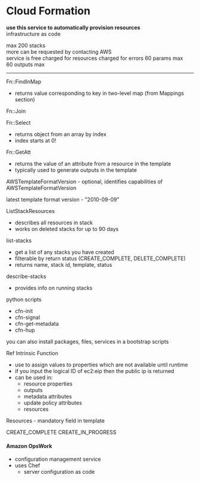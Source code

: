 # Cloud Formation  
**use this service to automatically provision resources**  
infrastructure as code  

max 200 stacks  
more can be requested by contacting AWS  
service is free
charged for resources
charged for errors
60 params max  
60 outputs max  


***
Fn::FindInMap  
- returns value corresponding to key in two-level map (from Mappings section)

Fn::Join  

Fn::Select  
- returns object from an array by index  
- index starts at 0!

Fn::GetAtt  
- returns the value of an attribute from a resource in the template
- typically used to generate outputs in the template

AWSTemplateFormatVersion - optional, identifies capabilities of AWSTemplateFormatVersion

latest template format version - "2010-09-09"


ListStackResources
- describes all resources in stack
- works on deleted stacks for up to 90 days

list-stacks
- get a list of any stacks you have created
- filterable by return status (CREATE_COMPLETE, DELETE_COMPLETE)
- returns name, stack id, template, status

describe-stacks
- provides info on running stacks  



python scripts
- cfn-init
- cfn-signal
- cfn-get-metadata
- cfn-hup

you can also install packages, files, services in a bootstrap scripts

Ref Intrinsic Function

- use to assign values to properties which are not available until runtime
- if you input the logical ID of ec2:eip then the public ip is returned
- can be used in:
  - resource properties
  - outputs
  - metadata attributes
  - update policy attributes
  - resources

Resources - mandatory field in template


CREATE_COMPLETE
CREATE_IN_PROGRESS


#### Amazon OpsWork
* configuration management service  
* uses Chef  
  * server configuration as code
